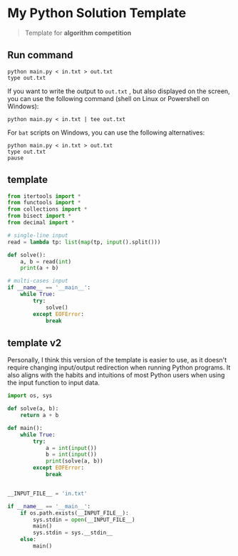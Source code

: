# My Python Solution Template

> Template for **algorithm competition**

## Run command

```shell
python main.py < in.txt > out.txt
type out.txt
```

If you want to write the output to `out.txt` , but also displayed on the screen, you can use the following command (shell on Linux or Powershell on Windows):

```shell
python main.py < in.txt | tee out.txt
```

For `bat` scripts on Windows, you can use the following alternatives:

```shell
python main.py < in.txt > out.txt
type out.txt
pause
```

## template

```Python
from itertools import *
from functools import *
from collections import *
from bisect import *
from decimal import *

# single-line input
read = lambda tp: list(map(tp, input().split()))

def solve():
    a, b = read(int)
    print(a + b)

# multi-cases input
if __name__ == '__main__':
    while True:
        try:
            solve()
        except EOFError:
            break
```

## template v2

Personally, I think this version of the template is easier to use, as it doesn't require changing input/output redirection when running Python programs. It also aligns with the habits and intuitions of most Python users when using the input function to input data.

```python
import os, sys

def solve(a, b):
    return a + b

def main():
    while True:
        try:
            a = int(input())
            b = int(input())
            print(solve(a, b))
        except EOFError:
            break


__INPUT_FILE__ = 'in.txt'

if __name__ == '__main__':
    if os.path.exists(__INPUT_FILE__):
        sys.stdin = open(__INPUT_FILE__)
        main()
        sys.stdin = sys.__stdin__
    else:
        main()
```
